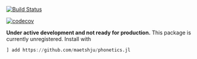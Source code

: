 [![Build Status](https://travis-ci.com/maetshju/Phonetics.jl.svg?branch=master)](https://travis-ci.com/maetshju/Phonetics.jl)

[![codecov](https://codecov.io/gh/maetshju/Phonetics.jl/branch/master/graph/badge.svg)](https://codecov.io/gh/maetshju/Phonetics.jl)

**Under active development and not ready for production.** This package is currently unregistered. Install with

```julia
] add https://github.com/maetshju/phonetics.jl
```
